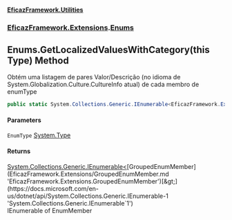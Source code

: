 #### [EficazFramework.Utilities](EficazFrameworkUtilities.md 'EficazFramework Utilities')
### [EficazFramework.Extensions](EficazFrameworkUtilities.md#EficazFramework.Extensions 'EficazFramework.Extensions').[Enums](EficazFramework.Extensions/Enums.md 'EficazFramework.Extensions.Enums')

## Enums.GetLocalizedValuesWithCategory(this Type) Method

Obtém uma listagem de pares Valor/Descrição (no idioma de System.Globalization.Culture.CultureInfo atual) de cada membro de enumType

```csharp
public static System.Collections.Generic.IEnumerable<EficazFramework.Extensions.GroupedEnumMember> GetLocalizedValuesWithCategory(this System.Type EnumType);
```
#### Parameters

<a name='EficazFramework.Extensions.Enums.GetLocalizedValuesWithCategory(thisSystem.Type).EnumType'></a>

`EnumType` [System.Type](https://docs.microsoft.com/en-us/dotnet/api/System.Type 'System.Type')

#### Returns
[System.Collections.Generic.IEnumerable&lt;](https://docs.microsoft.com/en-us/dotnet/api/System.Collections.Generic.IEnumerable-1 'System.Collections.Generic.IEnumerable`1')[GroupedEnumMember](EficazFramework.Extensions/GroupedEnumMember.md 'EficazFramework.Extensions.GroupedEnumMember')[&gt;](https://docs.microsoft.com/en-us/dotnet/api/System.Collections.Generic.IEnumerable-1 'System.Collections.Generic.IEnumerable`1')  
IEnumerable of EnumMember